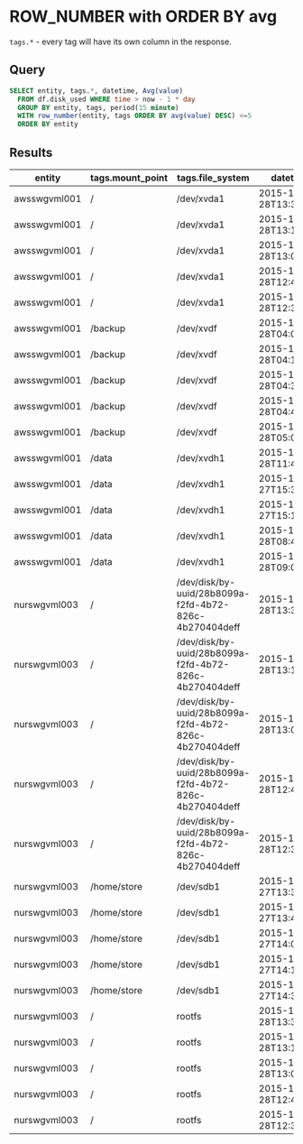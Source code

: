 # ROW_NUMBER with ORDER BY avg

`tags.*` - every tag will have its own column in the response.

## Query

```sql
SELECT entity, tags.*, datetime, Avg(value)
  FROM df.disk_used WHERE time > now - 1 * day
  GROUP BY entity, tags, period(15 minute)
  WITH row_number(entity, tags ORDER BY avg(value) DESC) <=5
  ORDER BY entity
```

## Results

| entity       | tags.mount_point | tags.file_system                                       | datetime             | Avg(value)           | 
|--------------|------------------|--------------------------------------------------------|----------------------|----------------------| 
| awsswgvml001 | /                | /dev/xvda1                                             | 2015-10-28T13:30:00Z | 2433910.3636363638   | 
| awsswgvml001 | /                | /dev/xvda1                                             | 2015-10-28T13:15:00Z | 2433866.6            | 
| awsswgvml001 | /                | /dev/xvda1                                             | 2015-10-28T13:00:00Z | 2433769.1333333333   | 
| awsswgvml001 | /                | /dev/xvda1                                             | 2015-10-28T12:45:00Z | 2433680.6            | 
| awsswgvml001 | /                | /dev/xvda1                                             | 2015-10-28T12:30:00Z | 2433610.7333333334   | 
| awsswgvml001 | /backup          | /dev/xvdf                                              | 2015-10-28T04:00:00Z | 6.6684048E7          | 
| awsswgvml001 | /backup          | /dev/xvdf                                              | 2015-10-28T04:15:00Z | 6.6684048E7          | 
| awsswgvml001 | /backup          | /dev/xvdf                                              | 2015-10-28T04:30:00Z | 6.6684048E7          | 
| awsswgvml001 | /backup          | /dev/xvdf                                              | 2015-10-28T04:45:00Z | 6.6684048E7          | 
| awsswgvml001 | /backup          | /dev/xvdf                                              | 2015-10-28T05:00:00Z | 6.6684048E7          | 
| awsswgvml001 | /data            | /dev/xvdh1                                             | 2015-10-28T11:45:00Z | 2.4721712068965517E7 | 
| awsswgvml001 | /data            | /dev/xvdh1                                             | 2015-10-27T15:30:00Z | 2.46928654E7         | 
| awsswgvml001 | /data            | /dev/xvdh1                                             | 2015-10-27T15:15:00Z | 2.4675727533333335E7 | 
| awsswgvml001 | /data            | /dev/xvdh1                                             | 2015-10-28T08:45:00Z | 2.4672177866666667E7 | 
| awsswgvml001 | /data            | /dev/xvdh1                                             | 2015-10-28T09:00:00Z | 2.4671984666666668E7 | 
| nurswgvml003 | /                | /dev/disk/by-uuid/28b8099a-f2fd-4b72-826c-4b270404deff | 2015-10-28T13:30:00Z | 2428775.8181818184   | 
| nurswgvml003 | /                | /dev/disk/by-uuid/28b8099a-f2fd-4b72-826c-4b270404deff | 2015-10-28T13:15:00Z | 2428752.8            | 
| nurswgvml003 | /                | /dev/disk/by-uuid/28b8099a-f2fd-4b72-826c-4b270404deff | 2015-10-28T13:00:00Z | 2428658.6            | 
| nurswgvml003 | /                | /dev/disk/by-uuid/28b8099a-f2fd-4b72-826c-4b270404deff | 2015-10-28T12:45:00Z | 2428627.066666667    | 
| nurswgvml003 | /                | /dev/disk/by-uuid/28b8099a-f2fd-4b72-826c-4b270404deff | 2015-10-28T12:30:00Z | 2428582.466666667    | 
| nurswgvml003 | /home/store      | /dev/sdb1                                              | 2015-10-27T13:30:00Z | 1.39204048E8         | 
| nurswgvml003 | /home/store      | /dev/sdb1                                              | 2015-10-27T13:45:00Z | 1.39204048E8         | 
| nurswgvml003 | /home/store      | /dev/sdb1                                              | 2015-10-27T14:00:00Z | 1.39204048E8         | 
| nurswgvml003 | /home/store      | /dev/sdb1                                              | 2015-10-27T14:15:00Z | 1.39204048E8         | 
| nurswgvml003 | /home/store      | /dev/sdb1                                              | 2015-10-27T14:30:00Z | 1.39204048E8         | 
| nurswgvml003 | /                | rootfs                                                 | 2015-10-28T13:30:00Z | 2428775.8181818184   | 
| nurswgvml003 | /                | rootfs                                                 | 2015-10-28T13:15:00Z | 2428752.8            | 
| nurswgvml003 | /                | rootfs                                                 | 2015-10-28T13:00:00Z | 2428658.6            | 
| nurswgvml003 | /                | rootfs                                                 | 2015-10-28T12:45:00Z | 2428627.066666667    | 
| nurswgvml003 | /                | rootfs                                                 | 2015-10-28T12:30:00Z | 2428582.466666667    | 
